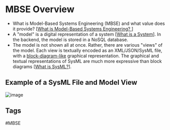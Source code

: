 # MBSE Overview 

* What is Model-Based Systems Engineering (MBSE) and what value does it provide? [[What is Model-Based Systems Engineering? ](../202110052023)]  
* A "model" is a digital representation of a system [[What is a System](../202110032156)]. In the backend, the model is stored in a NoSQL database.  
* The model is not shown all at once. Rather, there are various "views" of the model. Each view is textually encoded as an XML/JSON/SysML file, with a [block-diagram-like](https://en.wikipedia.org/wiki/Block_diagram) graphical representation. The graphical and textual representations of SysML are much more expressive than block diagrams [[What is SysML?](../202110032315)].  

## Example of a SysML File and Model View
![image](https://www.eliotkhachi.dev/resources/zettel-images/Sun_Dec_10_11:47:55_AM_PST_2023.png) 

## Tags
#MBSE
